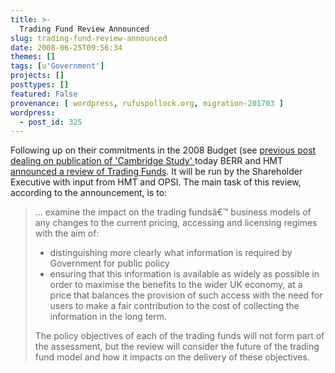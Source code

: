 ```yaml
---
title: >-
  Trading Fund Review Announced
slug: trading-fund-review-announced
date: 2008-06-25T09:56:34
themes: []
tags: [u'Government']
projects: []
posttypes: []
featured: False
provenance: [ wordpress, rufuspollock.org, migration-201703 ]
wordpress:
  - post_id: 325
---
```


Following up on their commitments in the 2008 Budget (see [previous post dealing on publication of 'Cambridge Study' ](/2008/03/12/models-of-public-sector-information-provision-via-trading-funds-report-published-today/) today BERR and HMT [announced a review of Trading Funds](http://www.shareholderexecutive.gov.uk/publications/pdf/tradingfunds250608.pdf). It will be run by the Shareholder Executive with input from HMT and OPSI. The main task of this review, according to the announcement, is to:

> ... examine the impact on the trading fundsâ€™ business models of
any changes to the current pricing, accessing and licensing regimes with the
aim of:
>
>   *  distinguishing more clearly what information is required by Government for public policy
>   *  ensuring that this information is available as widely as possible in order
>       to maximise the benefits to the wider UK economy, at a price that
>       balances the provision of such access with the need for users to make a
>       fair contribution to the cost of collecting the information in the long
>       term.
>
> The policy objectives of each of the trading funds will not form part of the
assessment, but the review will consider the future of the trading fund model
and how it impacts on the delivery of these objectives.


